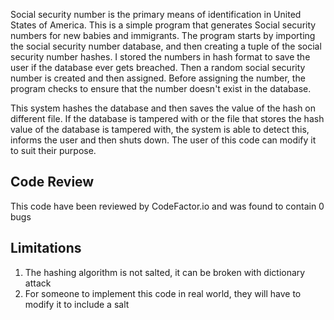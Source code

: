 Social security number is the primary means of identification in United States of America. This is a simple program that generates Social security numbers for new babies and immigrants. The program starts by importing the social security number database, and then creating a tuple of the social security number hashes. I stored the numbers in hash format to save the user if the database ever gets breached. Then a random social security number is created and then assigned. Before assigning the number, the program checks to ensure that the number doesn't exist in the database.

This system hashes the database and then saves the value of the hash on different file. If the database is tampered with or the file that stores the hash value of the database is tampered with, the system is able to detect this, informs the user and then shuts down. The user of this code can modify it to suit their purpose.



Code Review
---------------
This code have been reviewed by CodeFactor.io and was found to contain 0 bugs


Limitations
---------------
1. The hashing algorithm is not salted, it can be broken with dictionary attack
2. For someone to implement this code in real world, they will have to modify it to include a salt
